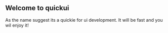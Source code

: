 ## Welcome to quickui

As the name suggest its a quickie for ui development.
It will be fast and you wil enjoy it!